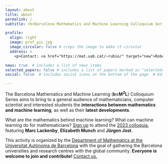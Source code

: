 ```yaml
---
layout: about
title: about
permalink: /
subtitle: <b>Barcelona Mathematics and Machine Learning Colloquium Series</b>

profile:
  align: right
  image: prof_pic.jpg
  image_circular: false # crops the image to make it circular
  address: >
    <p>Contact: <a href="https://mat.uab.cat/~rubio/" target="new">Roberto Rubio</a>    <a href="mailto:%72%6F%62%65%72%74%6F.%72%75%62%69%6F@%75%61%62.%63%61%74" title="email"><i class="fas fa-envelope"></i></a></p>

news: true  # includes a list of news items
selected_papers: false # includes a list of papers marked as "selected={true}"
social: false  # includes social icons at the bottom of the page  # Edit `_bibliography/papers.bib` and Jekyll will render your [publications page](/al-folio/publications/) automatically.

---
```


The Barcelona Mathematics and Machine Learning (<b>b=M<sup>2</sup>L</b>) Colloquium Series aims to bring to a general audience of mathematicians, computer scientist and interested students the <b>interactions between mathematics and machine learning</b>, as well as their <b>latest developments</b>.

What are the mathematics behind machine learning? What can machine learning do for mathematicians? <a href="sign_up">Sign up</a> to attend the <a href="2023">2023 colloquia</a>, featuring <b>Marc Lackenby</b>, <b>Elizabeth Munch</b> and <b>Jürgen Jost</b>.

This activity is organized by the <a href='https://www.uab.cat/web/maths-department-1210142393255.html'>Department of Mathematics at the Universitat Autònoma de Barcelona</a> with the goal of gathering the Barcelona universities and research centres with the global community. <b>Everyone is welcome to join and contribute! </b> <a href="mailto:%72%6F%62%65%72%74%6F.%72%75%62%69%6F@%75%61%62.%63%61%74" title="email">Contact us.</a> 
